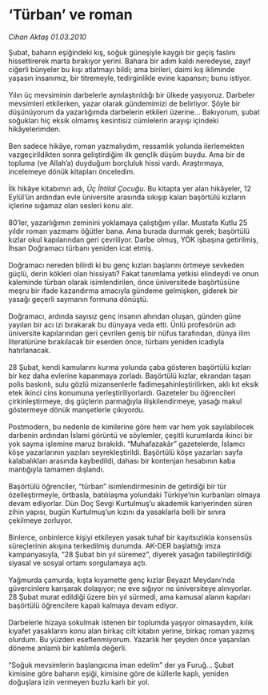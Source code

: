 # ‘Türban’ ve roman

*Cihan Aktaş 01.03.2010*

<div class="taraf_structure_2col_1zq">
<div class="margen_n">



 <p>Şubat, baharın eşiğindeki kış, soğuk güneşiyle kaygılı bir geçiş faslını hissettirerek marta bırakıyor yerini. Bahara bir adım kaldı neredeyse, zayıf ciğerli bünyeler bu kışı atlatmayı bildi; ama birileri, daimi kış ikliminde yaşasın insanımız, bir titremeyle, tedirginlikle evine kapansın; bunu istiyor. <br/><br/>Yılın üç mevsiminin darbelerle aynılaştırıldığı bir ülkede yaşıyoruz. Darbeler mevsimleri etkilerken, yazar olarak gündemimizi de belirliyor. Şöyle bir düşünüyorum da yazarlığımda darbelerin etkileri üzerine... Bakıyorum, şubat soğukları hiç eksik olmamış kesintisiz cümlelerin arayışı içindeki hikâyelerimden. <br/><br/>Ben sadece hikâye, roman yazmalıydım, ressamlık yolunda ilerlemekten vazgeçirildikten sonra geliştirdiğim ilk gençlik düşüm buydu. Ama bir de topluma (ve Allah’a) duyduğum borçluluk hissi vardı. Araştırmaya, incelemeye dönük kitapları önceledim. <br/><br/>İlk hikâye kitabımın adı, <i>Üç İhtilal Çocuğu</i>. Bu kitapta yer alan hikâyeler, 12 Eylül’ün ardından evle üniversite arasında sıkışıp kalan başörtülü kızların içlerine sığamaz olan sesleri konu alır. <br/><br/>80’ler, yazarlığımın zeminini yoklamaya çalıştığım yıllar. Mustafa Kutlu 25 yıldır roman yazmamı öğütler bana. Ama burada durmak gerek; başörtülü kızlar okul kapılarından geri çevriliyor. Darbe olmuş, YÖK işbaşına getirilmiş, İhsan Doğramacı türbanı yeniden icat etmiş. <br/><br/>Doğramacı nereden bilirdi ki bu genç kızları başlarını örtmeye sevkeden güçlü, derin kökleri olan hissiyatı? Fakat tanımlama yetkisi elindeydi ve onun kaleminde türban olarak isimlendirilen, önce üniversitede başörtüsüne meşru bir ifade kazandırma amacıyla gündeme gelmişken, giderek bir yasağı geçerli saymanın formuna dönüştü. <br/><br/>Doğramacı, ardında sayısız genç insanın ahından oluşan, günden güne yayılan bir acı izi bırakarak bu dünyaya veda etti. Ünlü profesörün adı üniversite kapılarından geri çevrilen geniş bir nüfus tarafından, dünya ilim literatürüne bırakılacak bir eserden önce, türbanı yeniden icadıyla hatırlanacak. <br/><br/>28 Şubat, kendi kamularını kurma yolunda çaba gösteren başörtülü kızları bir kez daha evlerine kapanmaya zorladı. Başörtülü kızlar, ekrandan taşan polis baskınlı, sulu gözlü mizansenlerle fadimeşahinleştirilirken, aklı kıt eksik etek ikinci cins konumuna yerleştiriliyorlardı. Gazeteler bu öğrencileri çirkinleştirmeye, dış güçlerin parmağıyla ilişkilendirmeye, yasağı makul göstermeye dönük manşetlerle çıkıyordu. <br/><br/>Postmodern, bu nedenle de kimilerine göre hem var hem yok sayılabilecek darbenin ardından İslami görüntü ve söylemler, çeşitli kurumlarda ikinci bir yok sayma işlemine maruz bırakıldı. “Muhafazakâr” gazetelerde, İslamcı köşe yazarlarının yazıları seyrekleştirildi. Başörtülü köşe yazarları sayfa kalabalıkları arasında kaybedildi, dahası bir kontenjan hesabının kaba mantığıyla tamamen dışlandı. <br/><br/>Başörtülü öğrenciler, “türban” isimlendirmesinin de getirdiği bir tür özelleştirmeyle, örtbasla, batılılaşma yolundaki Türkiye’nin kurbanları olmaya devam ediyorlar. Dün Doç Sevgi Kurtulmuş’u akademik kariyerinden süren zihin yapısı, bugün Kurtulmuş’un kızını da yasaklarla belli bir sınıra çekilmeye zorluyor. <br/><br/>Binlerce, onbinlerce kişiyi etkileyen yasak tuhaf bir kayıtsızlıkla konsensüs süreçlerinin akışına terkedilmiş durumda. AK-DER başlattığı imza kampanyasıyla, “28 Şubat bin yıl süremez”, diyerek yasağın tabiileştirildiği siyasal ve sosyal ortamı sorgulamaya açtı. <br/><br/>Yağmurda çamurda, kışta kıyamette genç kızlar Beyazıt Meydanı’nda güvercinlere karışarak dolaşıyor; ne eve sığıyor ne üniversiteye alınıyorlar. 28 Şubat murat edildiği üzere bin yıl sürmedi, ama kamusal alanın kapıları başörtülü öğrencilere kapalı kalmaya devam ediyor. <br/><br/>Darbelerle hizaya sokulmak istenen bir toplumda yaşıyor olmasaydım, kılık kıyafet yasaklarını konu alan birkaç cilt kitabın yerine, birkaç roman yazmış olurdum. Bu yüzden eseflenmiyorum. Yazarlık her şeyden önce yaşanılan döneme anlamlı bir katılımla değerli. <br/><br/>“Soğuk mevsimlerin başlangıcına iman edelim” der ya Furuğ... Şubat kimisine göre baharın eşiği, kimisine göre de küllerle kaplı, yeniden doğuşlara izin vermeyen buzlu karlı bir yol. </p>
<br/>
<br/>
<br/>



<br/>


<div id="taraf_not">
</div>

</div>


</div>
